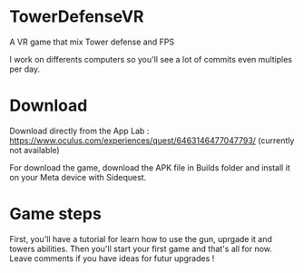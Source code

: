 # TowerDefenseVR
A VR game that mix Tower defense and FPS

I work on differents computers so you'll see a lot of commits even multiples per day.

# Download
Download directly from the App Lab : https://www.oculus.com/experiences/quest/6463146477047793/
(currently not available)

For download the game, download the APK file in Builds folder and install it on your Meta device with Sidequest.

# Game steps
First, you'll have a tutorial for learn how to use the gun, uprgade it and towers abilities.
Then you'll start your first game and that's all for now. Leave comments if you have ideas for futur upgrades !
